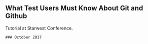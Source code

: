 ## What Test Users Must Know About Git and Github

Tutorial at Starwest Conference.

```
### October 2017
```

